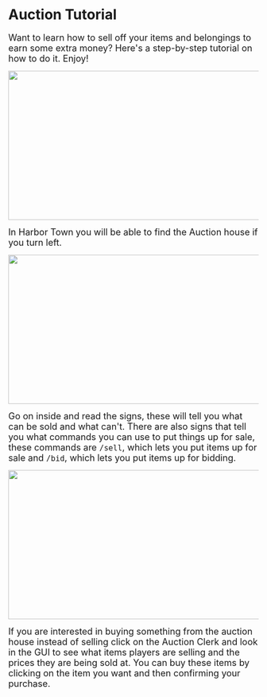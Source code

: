 # Auction Tutorial

<font size=4>Want to learn how to sell off your items and belongings to earn some extra money? Here's a step-by-step tutorial on how to do it. Enjoy!</font>

<p align=center><img src="https://s3.amazonaws.com/files.enjin.com/765924/modules/forum/attachments/Auction1_1613834217.png"
     width="600"
     height="300"></p>

<font size=4>In Harbor Town you will be able to find the Auction house if you turn left.</font>

<p align=center><img src="https://s3.amazonaws.com/files.enjin.com/765924/modules/forum/attachments/Auction2_1613834224.png"
     width="600"
     height="300"></p>

<font size=4>Go on inside and read the signs, these will tell you what can be sold and what can't. There are also signs that tell you what commands you can use to put things up for sale, these commands are <code>/sell</code>, which lets you put items up for sale and <code>/bid</code>, which lets you put items up for bidding.</font>

<p align=center><img src="https://s3.amazonaws.com/files.enjin.com/765924/modules/forum/attachments/Auction3_1613834232.png"
     width="600"
     height="300"></p>

<font size=4>If you are interested in buying something from the auction house instead of selling click on the Auction Clerk and look in the GUI to see what items players are selling and the prices they are being sold at. You can buy these items by clicking on the item you want and then confirming your purchase.</font>